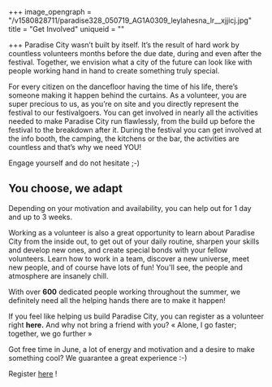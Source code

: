+++
image_opengraph = "/v1580828711/paradise328_050719_AG1A0309_leylahesna_lr__xjjicj.jpg"
title = "Get Involved"
uniqueid = ""

+++
Paradise City wasn’t built by itself. It’s the result of hard work by countless volunteers months before the due date, during and even after the festival. Together, we envision what a city of the future can look like with people working hand in hand to create something truly special.

For every citizen on the dancefloor having the time of his life, there’s someone making it happen behind the curtains. As a volunteer, you are super precious to us, as you’re on site and you directly represent the festival to our festivalgoers. You can get involved in nearly all the activities needed to make Paradise City run flawlessly, from the build up before the festival to the breakdown after it. During the festival you can get involved at the info booth, the camping, the kitchens or the bar, the activities are countless and that’s why we need YOU! 

Engage yourself and do not hesitate ;-)

## **You choose, we adapt**

Depending on your motivation and availability, you can help out for 1 day and up to 3 weeks.

Working as a volunteer is also a great opportunity to learn about Paradise City from the inside out, to get out of your daily routine, sharpen your skills and develop new ones, and create special bonds with your fellow volunteers. Learn how to work in a team, discover a new universe, meet new people, and of course have lots of fun! You'll see, the people and atmosphere are insanely chill.

With over **600** dedicated people working throughout the summer, we definitely need all the helping hands there are to make it happen!

If you feel like helping us build Paradise City, you can register as a volunteer right **here.** And why not bring a friend with you? « Alone, I go faster; together, we go further »

Got free time in June, a lot of energy and motivation and a desire to make something cool? We guarantee a great experience :-)

Register [here](https://www.eventication.com/events/paradise-city-2020) ! 